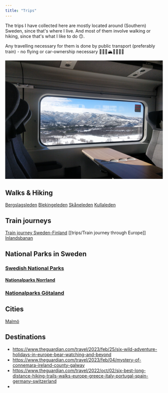 ```yaml
---
title: "Trips"
---
```


The trips I have collected here are mostly located around (Southern) Sweden, since that's where I live. And most of them involve walking or hiking, since that's what I like to do 🙃. 

Any travelling necessary for them is done by public transport (preferably train) -  no flying or car-ownership necessary 🌲🚞🚃🏔️🌳🌲🌲🌊

![](projects/attachments/2022%20April%20-%20Bergensbana.jpg)


## Walks & Hiking
[Bergslagsleden](trips/Bergslagsleden.md)
[Blekingeleden](trips/Blekingeleden.md)
[Skåneleden](trips/Skåneleden.md)
[Kullaleden](trips/Kullaleden.md)

## Train journeys
[Train journey Sweden-Finland](trips/Train%20journey%20Sweden-Finland.md)
[[trips/Train journey through Europe]]
[Inlandsbanan](trips/Inlandsbanan.md)


## National Parks in Sweden
### [Swedish National Parks](trips/Swedish%20National%20Parks.md)
#### [Nationalparks Norrland](trips/nationalparks_norrland.md)
### [Nationalparks Götaland](trips/nationalparks_götaland.md)

## Cities
[Malmö](trips/Malmö.md)


## Destinations

- https://www.theguardian.com/travel/2023/feb/25/six-wild-adventure-holidays-in-europe-bear-watching-and-beyond
- https://www.theguardian.com/travel/2023/feb/04/mystery-of-connemara-ireland-county-galway
- https://www.theguardian.com/travel/2022/oct/02/six-best-long-distance-hiking-trails-walks-europe-greece-italy-portugal-spain-germany-switzerland
- 

